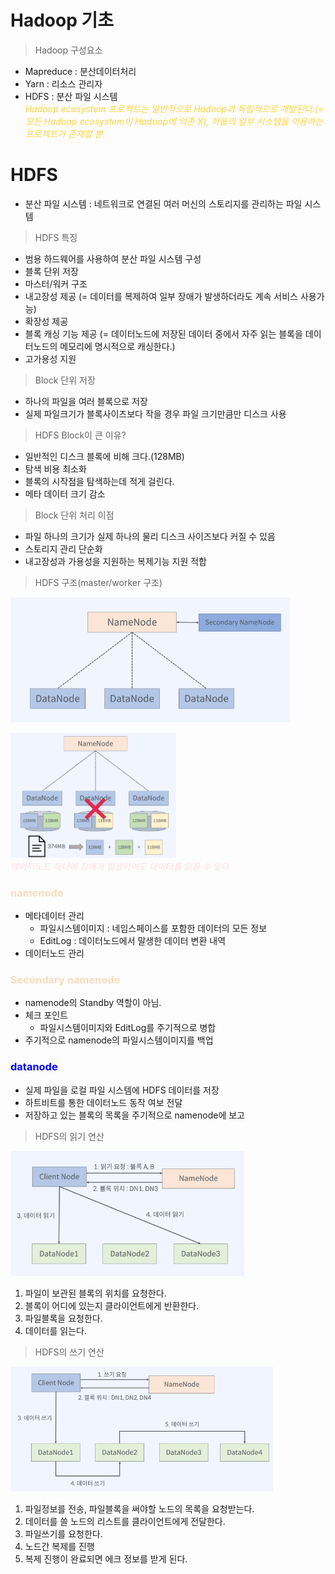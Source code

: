 # Hadoop 기초
> Hadoop 구성요소
- Mapreduce : 분산데이터처리
- Yarn : 리소스 관리자
- HDFS : 분산 파일 시스템  
<span style="color:#ffd33d">*Hadoop ecosystem 프로젝트는 일반적으로 Hadoop과 독립적으로 개발된다.(=모든 Hadoop ecosystem이 Hadoop에 의존 X), 하둡의 일부 시스템을 이용하는 프로젝트가 존재할 뿐.*</span>

# HDFS
- 분산 파일 시스템 : 네트워크로 연결된 여러 머신의 스토리지를 관리하는 파일 시스템

>HDFS 특징
- 범용 하드웨어를 사용하여 분산 파일 시스템 구성
- 블록 단위 저장
- 마스터/워커 구조
- 내고장성 제공 (= 데이터를 복제하여 일부 장애가 발생하더라도 계속 서비스 사용가능)
- 확장성 제공
- 블록 캐싱 기능 제공 (= 데이터노드에 저장된 데이터 중에서 자주 읽는 블록을 데이터노드의 메모리에 명시적으로 캐싱한다.)
- 고가용성 지원

> Block  단위 저장
- 하나의 파일을 여러 블록으로 저장
- 실제 파일크기가 블록사이즈보다 작을 경우 파일 크기만큼만 디스크 사용

> HDFS Block이 큰 이유?
- 일반적인 디스크 블록에 비해 크다.(128MB)
- 탐색 비용 최소화
- 블록의 시작점을 탐색하는데 적게 걸린다.
- 메타 데이터 크기 감소

> Block 단위 처리 이점
- 파일 하나의 크기가 실제 하나의 물리 디스크 사이즈보다 커질 수 있음
- 스토리지 관리 단순화
- 내고장성과 가용성을 지원하는 복제기능 지원 적합

> HDFS 구조(master/worker 구조)

<img src="../img/hdfs구조.png" height="200px"></img> 

<img src="../img/namenode,datanode%20구조.png" height="200px"></img>  
<span style="color:#ffdce0">*데이터노드 하나에 장애가 발생하여도 데이터를 읽을 수 있다.*</span>


### <span style="color:#F7DDBE">namenode</span>
- 메타데이터 관리
  - 파일시스템이미지 : 네임스페이스를 포함한 데이터의 모든 정보
  - EditLog : 데이터노드에서 말생한 데이터 변환 내역
- 데이터노드 관리

### <span style="color:#F7DDBE">Secondary namenode</span>
- namenode의 Standby 역할이 아님.
- 체크 포인트
  - 파일시스템이미지와 EditLog를 주기적으로 병합
- 주기적으로 namenode의 파일시스템이미지를 백업

### <span style="color:#0000FF">datanode</span>
- 실제 파일을 로컬 파일 시스템에 HDFS 데이터를 저장
- 하트비트를 통한 데이터노드 동작 여보 전달
- 저장하고 있는 블록의 목록을 주기적으로 namenode에 보고

> HDFS의 읽기 연산
> 
<img src="../img/hdfs%20읽기연산.png" height="200px"></img>  
1. 파일이 보관된 블록의 위치를 요청한다.
2. 블록이 어디에 있는지 클라이언트에게 반환한다.
3. 파일블록을 요청한다.
4. 데이터를 읽는다.

> HDFS의 쓰기 연산
> 
<img src="../img/hdfs%20쓰기연산.png" height="200px"></img>  
1. 파일정보를 전송, 파일블록을 써야할 노드의 목록을 요청받는다.
2. 데이터를 쓸 노드의 리스트를 클라이언트에게 전달한다.
3. 파일쓰기를 요청한다.
4. 노드간 복제를 진행
5. 복제 진행이 완료되면 에크 정보를 받게 된다.
